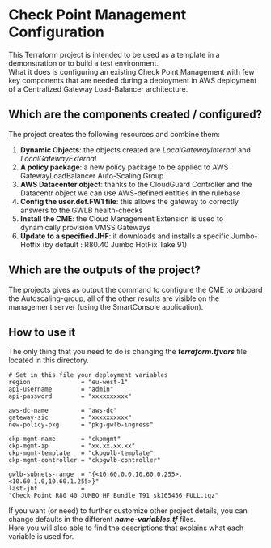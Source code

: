 # Check Point Management Configuration
This Terraform project is intended to be used as a template in a demonstration or to build a test environment.  
What it does is configuring an existing Check Point Management with few key components that are needed during a deployment in AWS deployment of a Centralized Gateway Load-Balancer architecture.    
 
## Which are the components created / configured?
The project creates the following resources and combine them:
1. **Dynamic Objects**: the objects created are *LocalGatewayInternal* and *LocalGatewayExternal*
2. **A policy package**: a new policy package to be applied to AWS GatewayLoadBalancer Auto-Scaling Group
3. **AWS Datacenter object**: thanks to the CloudGuard Controller and the Datacentr object we can use AWS-defined entities in the rulebase
4. **Config the user.def.FW1 file**: this allows the gateway to correctly answers to the GWLB health-checks 
5. **Install the CME**: the Cloud Management Extension is used to dynamically provision VMSS Gateways
6. **Update to a specified JHF**: it downloads and installs a specific Jumbo-Hotfix (by default : R80.40 Jumbo HotFix Take 91)

## Which are the outputs of the project?
The projects gives as output the command to configure the CME to onboard the Autoscaling-group, all of the other results are visible on the management server (using the SmartConsole application).

## How to use it
The only thing that you need to do is changing the __*terraform.tfvars*__ file located in this directory.

```hcl
# Set in this file your deployment variables
region              = "eu-west-1"
api-username        = "admin"
api-password        = "xxxxxxxxxx"

aws-dc-name         = "aws-dc"
gateway-sic         = "xxxxxxxxxx"
new-policy-pkg      = "pkg-gwlb-ingress"

ckp-mgmt-name       = "ckpmgmt"
ckp-mgmt-ip         = "xx.xx.xx.xx"
ckp-mgmt-template   = "ckpgwlb-template"
ckp-mgmt-controller = "ckpgwlb-controller"

gwlb-subnets-range  = "{<10.60.0.0,10.60.0.255>, <10.60.1.0,10.60.1.255>}"
last-jhf            = "Check_Point_R80_40_JUMBO_HF_Bundle_T91_sk165456_FULL.tgz"
```
If you want (or need) to further customize other project details, you can change defaults in the different __*name-variables.tf*__ files.   
Here you will also able to find the descriptions that explains what each variable is used for.